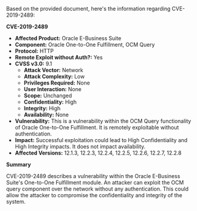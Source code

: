 Based on the provided document, here's the information regarding CVE-2019-2489:

**CVE-2019-2489**

*   **Affected Product:** Oracle E-Business Suite
*   **Component:** Oracle One-to-One Fulfillment, OCM Query
*   **Protocol:** HTTP
*   **Remote Exploit without Auth?:** Yes
*  **CVSS v3.0:** 9.1
    *   **Attack Vector:** Network
    *   **Attack Complexity:** Low
    *   **Privileges Required:** None
    *   **User Interaction:** None
    *   **Scope:** Unchanged
    *   **Confidentiality:** High
    *   **Integrity:** High
    *   **Availability:** None
*   **Vulnerability:** This is a vulnerability within the OCM Query functionality of Oracle One-to-One Fulfillment. It is remotely exploitable without authentication.
*   **Impact:** Successful exploitation could lead to High Confidentiality and High Integrity impacts. It does not impact availability.
*   **Affected Versions:** 12.1.3, 12.2.3, 12.2.4, 12.2.5, 12.2.6, 12.2.7, 12.2.8

**Summary**

CVE-2019-2489 describes a vulnerability within the Oracle E-Business Suite's One-to-One Fulfillment module.  An attacker can exploit the OCM query component over the network without any authentication. This could allow the attacker to compromise the confidentiality and integrity of the system.